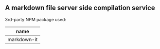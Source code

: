 A markdown file server side compilation service
-------

3rd-party NPM package used:

| name |
| -- |
| markdown-it |
